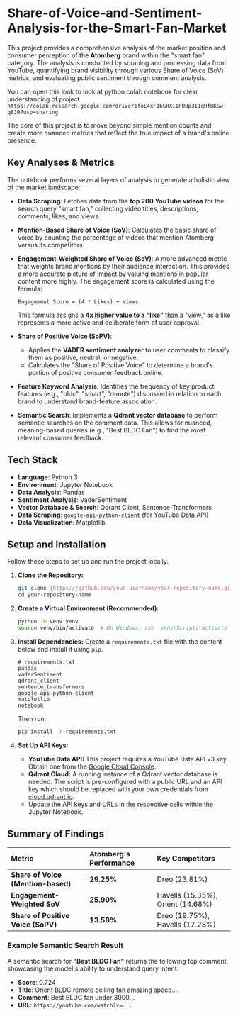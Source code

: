 # Share-of-Voice-and-Sentiment-Analysis-for-the-Smart-Fan-Market
This project provides a comprehensive analysis of the market position and consumer perception of the **Atomberg** brand within the "smart fan" category. The analysis is conducted by scraping and processing data from YouTube, quantifying brand visibility through various Share of Voice (SoV) metrics, and evaluating public sentiment through comment analysis.

You can open this look to look at python colab notebook for clear understanding of project 
`https://colab.research.google.com/drive/1foE4xF16GHXiIFUBp3I1qHfBKSw-q8JB?usp=sharing`

The core of this project is to move beyond simple mention counts and create more nuanced metrics that reflect the true impact of a brand's online presence.

## Key Analyses & Metrics

The notebook performs several layers of analysis to generate a holistic view of the market landscape:

* **Data Scraping**: Fetches data from the **top 200 YouTube videos** for the search query "smart fan," collecting video titles, descriptions, comments, likes, and views.

* **Mention-Based Share of Voice (SoV)**: Calculates the basic share of voice by counting the percentage of videos that mention Atomberg versus its competitors.

* **Engagement-Weighted Share of Voice (SoV)**: A more advanced metric that weights brand mentions by their audience interaction. This provides a more accurate picture of impact by valuing mentions in popular content more highly. The engagement score is calculated using the formula:
    ```
    Engagement Score = (4 * Likes) + Views
    ```
    This formula assigns a **4x higher value to a "like"** than a "view," as a like represents a more active and deliberate form of user approval.

* **Share of Positive Voice (SoPV)**:
    * Applies the **VADER sentiment analyzer** to user comments to classify them as positive, neutral, or negative.
    * Calculates the "Share of Positive Voice" to determine a brand's portion of positive consumer feedback online.

* **Feature Keyword Analysis**: Identifies the frequency of key product features (e.g., "bldc", "smart", "remote") discussed in relation to each brand to understand brand-feature association.

* **Semantic Search**: Implements a **Qdrant vector database** to perform semantic searches on the comment data. This allows for nuanced, meaning-based queries (e.g., "Best BLDC Fan") to find the most relevant consumer feedback.

## Tech Stack

* **Language**: Python 3
* **Environment**: Jupyter Notebook
* **Data Analysis**: Pandas
* **Sentiment Analysis**: VaderSentiment
* **Vector Database & Search**: Qdrant Client, Sentence-Transformers
* **Data Scraping**: `google-api-python-client` (for YouTube Data API)
* **Data Visualization**: Matplotlib

## Setup and Installation

Follow these steps to set up and run the project locally.

1.  **Clone the Repository:**
    ```bash
    git clone [https://github.com/your-username/your-repository-name.git](https://github.com/your-username/your-repository-name.git)
    cd your-repository-name
    ```

2.  **Create a Virtual Environment (Recommended):**
    ```bash
    python -m venv venv
    source venv/bin/activate  # On Windows, use `venv\Scripts\activate`
    ```

3.  **Install Dependencies:**
    Create a `requirements.txt` file with the content below and install it using `pip`.
    ```
    # requirements.txt
    pandas
    vaderSentiment
    qdrant_client
    sentence_transformers
    google-api-python-client
    matplotlib
    notebook
    ```
    Then run:
    ```bash
    pip install -r requirements.txt
    ```

4.  **Set Up API Keys:**
    * **YouTube Data API:** This project requires a YouTube Data API v3 key. Obtain one from the [Google Cloud Console](https://console.cloud.google.com/).
    * **Qdrant Cloud:** A running instance of a Qdrant vector database is needed. The script is pre-configured with a public URL and an API key which should be replaced with your own credentials from [cloud.qdrant.io](https://cloud.qdrant.io/).
    * Update the API keys and URLs in the respective cells within the Jupyter Notebook.



## Summary of Findings

| Metric | Atomberg's Performance | Key Competitors |
| :--- | :--- | :--- |
| **Share of Voice (Mention-based)** | **29.25%** | Dreo (23.81%) |
| **Engagement-Weighted SoV** | **25.90%** | Havells (15.35%), Orient (14.68%)|
| **Share of Positive Voice (SoPV)** | **13.58%** | Dreo (19.75%), Havells (17.28%)|

### Example Semantic Search Result

A semantic search for **"Best BLDC Fan"** returns the following top comment, showcasing the model's ability to understand query intent:

-   **Score**: 0.724
-   **Title**: Orient BLDC remote celling fan amazing speed...
-   **Comment**: Best BLDC fan under 3000...
-   **URL**: `https://youtube.com/watch?v=...`
